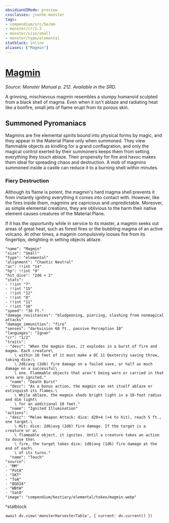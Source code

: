 ```yaml
---
obsidianUIMode: preview
cssclasses: json5e-monster
tags:
- compendium/src/5e/mm
- monster/cr/1-2
- monster/size/small
- monster/type/elemental
statblock: inline
aliases: ["Magmin"]
---
```

# [Magmin](compendium/bestiary/elemental/magmin.md)
*Source: Monster Manual p. 212. Available in the SRD.*

A grinning, mischievous magmin resembles a stumpy humanoid sculpted from a black shell of magma. Even when it isn't ablaze and radiating heat like a bonfire, small jets of flame erupt from its porous skin.

## Summoned Pyromaniacs

Magmins are fire elemental spirits bound into physical forms by magic, and they appear in the Material Plane only when summoned. They view flammable objects as kindling for a grand conflagration, and only the magical control exerted by their summoners keeps them from setting everything they touch ablaze. Their propensity for fire and havoc makes them ideal for spreading chaos and destruction. A mob of magmins summoned inside a castle can reduce it to a burning shell within minutes.

### Fiery Destruction

Although its flame is potent, the magmin's hard magma shell prevents it from instantly igniting everything it comes into contact with. However, like the fires inside them, magmins are capricious and unpredictable. Moreover, as simple elemental creations, they are oblivious to the harm their native element causes creatures of the Material Plane.

If it has the opportunity while in service to its master, a magmin seeks out areas of great heat, such as forest fires or the bubbling magma of an active volcano. At other times, a magmin compulsively looses fire from its fingertips, delighting in setting objects ablaze.

```statblock
"name": "Magmin"
"size": "Small"
"type": "elemental"
"alignment": "Chaotic Neutral"
"ac": !!int "14"
"hp": !!int "9"
"hit_dice": "2d6 + 2"
"stats":
- !!int "7"
- !!int "15"
- !!int "12"
- !!int "8"
- !!int "11"
- !!int "10"
"speed": "30 ft."
"damage_resistances": "bludgeoning, piercing, slashing from nonmagical attacks"
"damage_immunities": "fire"
"senses": "darkvision 60 ft., passive Perception 10"
"languages": "Ignan"
"cr": "1/2"
"traits":
- "desc": "When the magmin dies, it explodes in a burst of fire and magma. Each creature\
    \ within 10 feet of it must make a DC 11 Dexterity saving throw, taking dice:\
    \ 2d6|avg (2d6) fire damage on a failed save, or half as much damage on a successful\
    \ one. Flammable objects that aren't being worn or carried in that area are ignited."
  "name": "Death Burst"
- "desc": "As a bonus action, the magmin can set itself ablaze or extinguish its flames.\
    \ While ablaze, the magmin sheds bright light in a 10-foot radius and dim light\
    \ for an additional 10 feet."
  "name": "Ignited Illumination"
"actions":
- "desc": "Melee Weapon Attack: dice: d20+4 (+4 to hit), reach 5 ft., one target.\
    \ Hit: dice: 2d6|avg (2d6) fire damage. If the target is a creature or a\
    \ flammable object, it ignites. Until a creature takes an action to douse the\
    \ fire, the target takes dice: 1d6|avg (1d6) fire damage at the end of each\
    \ of its turns."
  "name": "Touch"
"source":
- "MM"
- "PotA"
- "SKT"
- "ToA"
- "BGDIA"
- "WBtW"
- "SatO"
"image": "compendium/bestiary/elemental/token/magmin.webp"
```
^statblock

```dataviewjs
await dv.view('monsterHarvesterTable', { current: dv.current() })
```